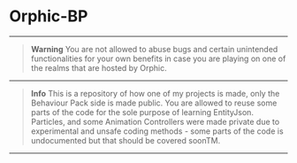 # Orphic-BP
-------------------------------------------------------------------------------------------------------------------------------------------------------------------

> **Warning**  You are not allowed to abuse bugs and certain unintended functionalities for your own benefits in case you are playing on one of the realms that
are hosted by Orphic.

-------------------------------------------------------------------------------------------------------------------------------------------------------------------

> **Info** This is a repository of how one of my projects is made, only the Behaviour Pack side is made public. You are allowed to reuse some parts of the code for the sole
purpose of learning EntityJson.
Particles, and some Animation Controllers were made private due to experimental and unsafe coding methods - some parts of the code is undocumented but that 
should be covered soonTM.

-------------------------------------------------------------------------------------------------------------------------------------------------------------------
